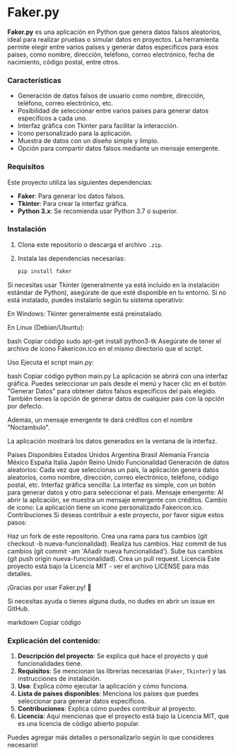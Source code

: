 

# Faker.py

**Faker.py** es una aplicación en Python que genera datos falsos aleatorios, ideal para realizar pruebas o simular datos en proyectos. La herramienta permite elegir entre varios países y generar datos específicos para esos países, como nombre, dirección, teléfono, correo electrónico, fecha de nacimiento, código postal, entre otros.

### Características

- Generación de datos falsos de usuario como nombre, dirección, teléfono, correo electrónico, etc.
- Posibilidad de seleccionar entre varios países para generar datos específicos a cada uno.
- Interfaz gráfica con Tkinter para facilitar la interacción.
- Icono personalizado para la aplicación.
- Muestra de datos con un diseño simple y limpio.
- Opción para compartir datos falsos mediante un mensaje emergente.

### Requisitos

Este proyecto utiliza las siguientes dependencias:

- **Faker**: Para generar los datos falsos.
- **Tkinter**: Para crear la interfaz gráfica.
- **Python 3.x**: Se recomienda usar Python 3.7 o superior.

### Instalación

1. Clona este repositorio o descarga el archivo `.zip`.

2. Instala las dependencias necesarias:

   ```bash
   pip install faker
Si necesitas usar Tkinter (generalmente ya está incluido en la instalación estándar de Python), asegúrate de que esté disponible en tu entorno. Si no está instalado, puedes instalarlo según tu sistema operativo:

En Windows: Tkinter generalmente está preinstalado.

En Linux (Debian/Ubuntu):

bash
Copiar código
sudo apt-get install python3-tk
Asegúrate de tener el archivo de icono Fakericon.ico en el mismo directorio que el script.

Uso
Ejecuta el script main.py:

bash
Copiar código
python main.py
La aplicación se abrirá con una interfaz gráfica. Puedes seleccionar un país desde el menú y hacer clic en el botón "Generar Datos" para obtener datos falsos específicos del país elegido. También tienes la opción de generar datos de cualquier país con la opción por defecto.

Además, un mensaje emergente te dará créditos con el nombre "Noctambulo".

La aplicación mostrará los datos generados en la ventana de la interfaz.

Países Disponibles
Estados Unidos
Argentina
Brasil
Alemania
Francia
México
España
Italia
Japón
Reino Unido
Funcionalidad
Generación de datos aleatorios: Cada vez que seleccionas un país, la aplicación genera datos aleatorios, como nombre, dirección, correo electrónico, teléfono, código postal, etc.
Interfaz gráfica sencilla: La interfaz es simple, con un botón para generar datos y otro para seleccionar el país.
Mensaje emergente: Al abrir la aplicación, se muestra un mensaje emergente con créditos.
Cambio de icono: La aplicación tiene un icono personalizado Fakericon.ico.
Contribuciones
Si deseas contribuir a este proyecto, por favor sigue estos pasos:

Haz un fork de este repositorio.
Crea una rama para tus cambios (git checkout -b nueva-funcionalidad).
Realiza tus cambios.
Haz commit de tus cambios (git commit -am 'Añadir nueva funcionalidad').
Sube tus cambios (git push origin nueva-funcionalidad).
Crea un pull request.
Licencia
Este proyecto está bajo la Licencia MIT - ver el archivo LICENSE para más detalles.

¡Gracias por usar Faker.py! 🎉

Si necesitas ayuda o tienes alguna duda, no dudes en abrir un issue en GitHub.

markdown
Copiar código

### Explicación del contenido:

1. **Descripción del proyecto**: Se explica qué hace el proyecto y qué funcionalidades tiene.
2. **Requisitos**: Se mencionan las librerías necesarias (`Faker`, `Tkinter`) y las instrucciones de instalación.
3. **Uso**: Explica cómo ejecutar la aplicación y cómo funciona.
4. **Lista de países disponibles**: Menciona los países que puedes seleccionar para generar datos específicos.
5. **Contribuciones**: Explica cómo puedes contribuir al proyecto.
6. **Licencia**: Aquí mencionas que el proyecto está bajo la Licencia MIT, que es una licencia de código abierto popular.

Puedes agregar más detalles o personalizarlo según lo que consideres necesario!
